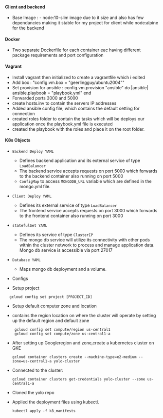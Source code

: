 #### Client and backend
- Base Image : - node:10-slim image due to it size and also has few dependancies making it stable for my project for client while node:alpine  for the backend

#### Docker
-  Two separate Dockerfile for each container eac having different package requirements and port configuration

#### Vagrant
- Install vagrant then initialized to create a vagrantfile which i edited
 - Add  box : "config.vm.box = "geerlingguy/ubuntu2004""
 - Set provision for ansible :
 config.vm.provision "ansible" do |ansible|
 ansible.playbook = "playbook.yml"
 end
  - Forwarded ports 3000 and 5000
- create hosts.inv to contain the servers IP addresses
- Added ansible config file, which contains the default setting for connection
- created roles folder to contain the tasks which will be deploys our application once the playbook.yml file is executed
- created the playbook with the roles and place it on the root folder.


#### K8s Objects
- `Backend Deploy YAML`
  - Defines backend application and its external service of type `LoadBalancer`
  - The backend service accepts requests on port 5000 which forwards to the backend container also running on port 5000
  - `ConfigMap` to access `MONGODB_URL` variable which are defined in the mongo.yml file.
- `Client Deploy YAML`
  - Defines its external service of type `LoadBalancer`
  - The frontend service accepts requests on port 3000 which forwards to the frontend container also running on port 3000
- `statefulSet YAML`
  - Defines its service of type `ClusterIP`
  - The mongo db service will utilize its connectivity with other pods within the cluster network to process and manage application data. Mongo db service is accessible via port 27017
- `Database YAML`
  - Maps mongo db deployment and a volume.

- Configs
 - Setup project 
  ```
    gcloud config set project [PROJECT_ID]
  ```
 
 - Setup default computer zone and location
  - contains the region location on where the cluster will operate by setting up the default region and default zone
    ```
     gcloud config set compute/region us-central1
     gcloud config set compute/zone us-central1-a
    ```
-  After setting up Googleregion and zone,create a kubernetes cluster on GKE
    ```
    gcloud container clusters create --machine-type=e2-medium --zone=us-central1-a yolo-cluster
    ```
-  Connected to the cluster:
  
    ```
    gcloud container clusters get-credentials yolo-cluster --zone us-central1-a
    ```
- Cloned the yolo repo
- Applied the deployment files using kubectl.
    ```
    kubectl apply -f k8_manifests
    ```